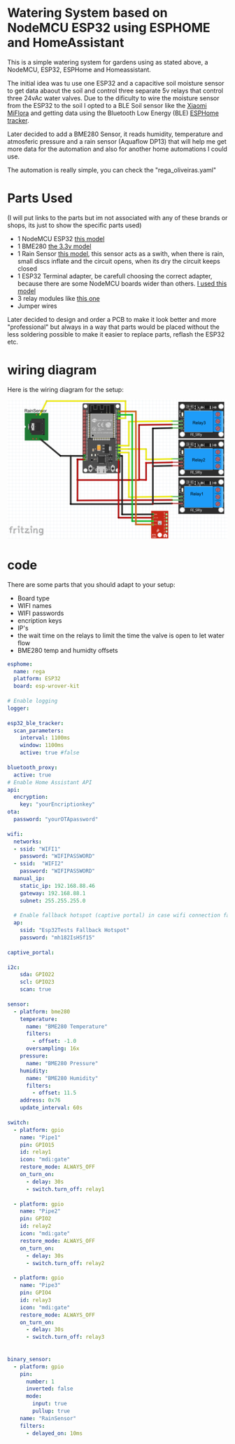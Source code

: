 # Watering System based on NodeMCU ESP32 using ESPHOME and HomeAssistant
This is a simple watering system for gardens using as stated above, a NodeMCU, ESP32, ESPHome and Homeassistant.

The initial idea was tu use one ESP32 and a capacitive soil moisture sensor to get data abaout the soil and control three separate 5v relays that control three 24vAc water valves.
Due to the dificulty to wire the moisture sensor from the ESP32 to the soil I opted to a BLE Soil sensor like the [Xiaomi MiFlora](https://smarthomescene.com/reviews/xiaomi-miflora-plant-sensor-tuya-version-hhccjcy10-review/) and getting data using the Bluetooth Low Energy (BLE) [ESPHome tracker](https://esphome.io/components/bluetooth_proxy.html).

Later decided to add a BME280 Sensor, it reads humidity, temperature and atmosferic pressure and a rain sensor (Aquaflow DP13) that will help me get more data for the automation and also for another home automations I could use.

The automation is really simple, you can check the "rega_oliveiras.yaml"

# Parts Used 
(I will put links to the parts but im not associated with any of these brands or shops, its just to show the specific parts used)

- 1 NodeMCU ESP32 [this model](https://pt.aliexpress.com/item/1005005564949759.html?spm=a2g0o.order_list.order_list_main.39.62ffcaa4AviRG3&gatewayAdapt=glo2bra)
- 1 BME280 [the 3.3v model](https://pt.aliexpress.com/item/32862421810.html?spm=a2g0o.order_list.order_list_main.34.62ffcaa4AviRG3&gatewayAdapt=glo2bra)
- 1 Rain Sensor [this model](https://www.leroymerlin.pt/produtos/jardim/rega/programadores/sensor-de-chuva-dp13-aquaflow-16338805.html?src=clk), this sensor acts as a swith, when there is rain, small discs inflate and the circuit opens, when its dry the circuit keeps closed
- 1 ESP32 Terminal adapter, be carefull choosing the correct adapter, because there are some NodeMCU boards wider than others. [I used this model](https://www.amazon.es/dp/B0BCWBW4SR?psc=1&ref=ppx_yo2ov_dt_b_product_details)
- 3 relay modules like [this one](https://www.switchelectronics.co.uk/products/5v-1-channel-relay-board-module)
- Jumper wires
  
Later decided to design and order a PCB to make it look better and more "professional" but always in a way that parts would be placed without the less soldering possible to make it easier to replace parts, reflash the ESP32 etc.
  

# wiring diagram
Here is the wiring diagram for the setup:

![alt text](https://github.com/tmsaavedra/wateringsystem/blob/main/wiring.png)

# code
There are some parts that you should adapt to your setup:
- Board type
- WIFI names
- WIFI passwords
- encription keys
- IP's
- the wait time on the relays to limit the time the valve is open to let water flow
- BME280 temp and humidty offsets

```yaml
esphome:
  name: rega
  platform: ESP32
  board: esp-wrover-kit

# Enable logging
logger:

esp32_ble_tracker:
  scan_parameters:
    interval: 1100ms
    window: 1100ms
    active: true #false

bluetooth_proxy:
  active: true
# Enable Home Assistant API
api:
  encryption:
    key: "yourEncriptionkey"
ota:
  password: "yourOTApassword"

wifi:
  networks:
  - ssid: "WIFI1"
    password: "WIFIPASSWORD"
  - ssid:  "WIFI2"
    password: "WIFIPASSWORD"
  manual_ip:
    static_ip: 192.168.88.46
    gateway: 192.168.88.1
    subnet: 255.255.255.0

  # Enable fallback hotspot (captive portal) in case wifi connection fails
  ap:
    ssid: "Esp32Tests Fallback Hotspot"
    password: "mh182IsHSf15"

captive_portal:

i2c:
    sda: GPIO22
    scl: GPIO23
    scan: true
   
sensor:
  - platform: bme280
    temperature:
      name: "BME280 Temperature"
      filters:
        - offset: -1.0
      oversampling: 16x
    pressure:
      name: "BME280 Pressure"
    humidity:
      name: "BME280 Humidity"
      filters:
        - offset: 11.5
    address: 0x76
    update_interval: 60s

switch:
  - platform: gpio
    name: "Pipe1"
    pin: GPIO15
    id: relay1
    icon: "mdi:gate"
    restore_mode: ALWAYS_OFF
    on_turn_on:
      - delay: 30s
      - switch.turn_off: relay1

  - platform: gpio
    name: "Pipe2"
    pin: GPIO2
    id: relay2
    icon: "mdi:gate"
    restore_mode: ALWAYS_OFF
    on_turn_on:
      - delay: 30s
      - switch.turn_off: relay2

  - platform: gpio
    name: "Pipe3"
    pin: GPIO4
    id: relay3
    icon: "mdi:gate"
    restore_mode: ALWAYS_OFF
    on_turn_on:
      - delay: 30s
      - switch.turn_off: relay3   

     
binary_sensor:
  - platform: gpio
    pin:
      number: 1
      inverted: false
      mode:
        input: true
        pullup: true
    name: "RainSensor"
    filters:
      - delayed_on: 10ms
```
